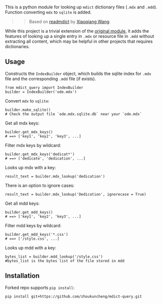 This is a python module for looking up `mdict` dictionary files (`.mdx` and `.mdd`). Function converting `mdx` to `sqlite` is added.

>>Based on [readmdict](https://bitbucket.org/xwang/mdict-analysis) by [Xiaoqiang Wang](http://bitbucket.org/xwang/).

While this project is a trivial extension of the [original module](https://bitbucket.org/xwang/mdict-analysis), it adds the features of looking up a single entry in `.mdx` or resource file in `.mdd` without extracting all content, which may be helpful in other projects that requires dictionaries.

## Usage

Constructs the `IndexBuilder` object, which builds the sqlite index for `.mdx` file and the corresponding `.mdd` file (if exists).

    from mdict_query import IndexBuilder
    builder = IndexBuilder('ode.mdx')

Convert `mdx` to `sqlite`:  
```
builder.make_sqlite()
# Check the output file `ode.mdx.sqlite.db` near your `ode.mdx`
```


Get all mdx keys:

    builder.get_mdx_keys()
    # ==> ['key1', 'key2', 'key3', ...]

Filter mdx keys by wildcard:

    builder.get_mdx_keys('dedicat*')
    # ==> ['dedicate', 'dedication', ...]

Looks up mdx with a key:

    result_text = builder.mdx_lookup('dedication')

There is an option to ignore cases:

    result_text = builder.mdx_lookup('Dedication', ignorecase = True)
    
Get all mdd keys:

    builder.get_mdd_keys()
    # ==> ['key1', 'key2', 'key3', ...]

Filter mdd keys by wildcard:

    builder.get_mdd_keys('*.css')
    # ==> ['/style.css', ...]
    
Looks up mdd with a key:

    bytes_list = builder.mdd_lookup('/style.css')
    #bytes_list is the bytes list of the file stored in mdd


## Installation

Forked repo supports `pip install`:
```shell
pip install git+https://github.com/zhoukuncheng/mdict-query.git
```

